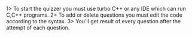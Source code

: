 1> To start the quizzer you must use turbo C++ or any IDE which can run C,C++ programs.
2> To add or delete questions you must edit the code according to the syntax.
3> You'll get result of every question after the attempt of each question. 